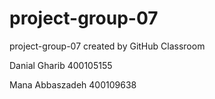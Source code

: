 # project-group-07
project-group-07 created by GitHub Classroom

Danial Gharib 400105155

Mana Abbaszadeh 400109638
